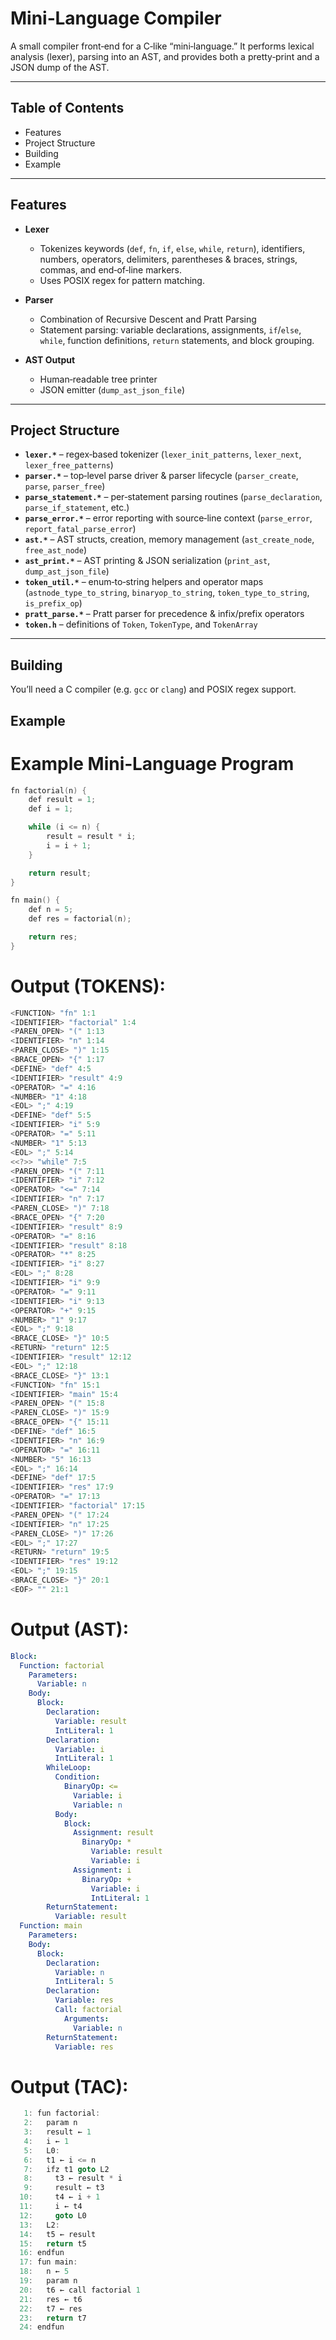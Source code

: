 # Mini‑Language Compiler

A small compiler front‑end for a C‑like “mini‑language.” It performs lexical analysis (lexer), parsing into an AST, and provides both a pretty‑print and a JSON dump of the AST.

---

## Table of Contents

- Features  
- Project Structure  
- Building  
- Example  

---

## Features

- **Lexer**  
  - Tokenizes keywords (`def`, `fn`, `if`, `else`, `while`, `return`), identifiers, numbers, operators, delimiters, parentheses & braces, strings, commas, and end‑of‑line markers.  
  - Uses POSIX regex for pattern matching.  

- **Parser**  
  - Combination of Recursive Descent and Pratt Parsing
  - Statement parsing: variable declarations, assignments, `if`/`else`, `while`, function definitions, `return` statements, and block grouping.  

- **AST Output**  
  - Human‑readable tree printer  
  - JSON emitter (`dump_ast_json_file`)  

---

## Project Structure

- **`lexer.*`** – regex‑based tokenizer (`lexer_init_patterns`, `lexer_next`, `lexer_free_patterns`)  
- **`parser.*`** – top‑level parse driver & parser lifecycle (`parser_create`, `parse`, `parser_free`)  
- **`parse_statement.*`** – per‑statement parsing routines (`parse_declaration`, `parse_if_statement`, etc.)  
- **`parse_error.*`** – error reporting with source‑line context (`parse_error`, `report_fatal_parse_error`)  
- **`ast.*`** – AST structs, creation, memory management (`ast_create_node`, `free_ast_node`)  
- **`ast_print.*`** – AST printing & JSON serialization (`print_ast`, `dump_ast_json_file`)  
- **`token_util.*`** – enum‑to‑string helpers and operator maps (`astnode_type_to_string`, `binaryop_to_string`, `token_type_to_string`, `is_prefix_op`)  
- **`pratt_parse.*`** – Pratt parser for precedence & infix/prefix operators  
- **`token.h`** – definitions of `Token`, `TokenType`, and `TokenArray`  

---

## Building

You’ll need a C compiler (e.g. `gcc` or `clang`) and POSIX regex support.


## Example
# Example Mini‑Language Program


```c
fn factorial(n) {
    def result = 1;
    def i = 1;

    while (i <= n) {
        result = result * i;
        i = i + 1;
    }

    return result;
}

fn main() {
    def n = 5;
    def res = factorial(n);

    return res;
}

```
# Output (TOKENS):
```c
<FUNCTION> "fn" 1:1
<IDENTIFIER> "factorial" 1:4
<PAREN_OPEN> "(" 1:13
<IDENTIFIER> "n" 1:14
<PAREN_CLOSE> ")" 1:15
<BRACE_OPEN> "{" 1:17
<DEFINE> "def" 4:5
<IDENTIFIER> "result" 4:9
<OPERATOR> "=" 4:16
<NUMBER> "1" 4:18
<EOL> ";" 4:19
<DEFINE> "def" 5:5
<IDENTIFIER> "i" 5:9
<OPERATOR> "=" 5:11
<NUMBER> "1" 5:13
<EOL> ";" 5:14
<<?>> "while" 7:5
<PAREN_OPEN> "(" 7:11
<IDENTIFIER> "i" 7:12
<OPERATOR> "<=" 7:14
<IDENTIFIER> "n" 7:17
<PAREN_CLOSE> ")" 7:18
<BRACE_OPEN> "{" 7:20
<IDENTIFIER> "result" 8:9
<OPERATOR> "=" 8:16
<IDENTIFIER> "result" 8:18
<OPERATOR> "*" 8:25
<IDENTIFIER> "i" 8:27
<EOL> ";" 8:28
<IDENTIFIER> "i" 9:9
<OPERATOR> "=" 9:11
<IDENTIFIER> "i" 9:13
<OPERATOR> "+" 9:15
<NUMBER> "1" 9:17
<EOL> ";" 9:18
<BRACE_CLOSE> "}" 10:5
<RETURN> "return" 12:5
<IDENTIFIER> "result" 12:12
<EOL> ";" 12:18
<BRACE_CLOSE> "}" 13:1
<FUNCTION> "fn" 15:1
<IDENTIFIER> "main" 15:4
<PAREN_OPEN> "(" 15:8
<PAREN_CLOSE> ")" 15:9
<BRACE_OPEN> "{" 15:11
<DEFINE> "def" 16:5
<IDENTIFIER> "n" 16:9
<OPERATOR> "=" 16:11
<NUMBER> "5" 16:13
<EOL> ";" 16:14
<DEFINE> "def" 17:5
<IDENTIFIER> "res" 17:9
<OPERATOR> "=" 17:13
<IDENTIFIER> "factorial" 17:15
<PAREN_OPEN> "(" 17:24
<IDENTIFIER> "n" 17:25
<PAREN_CLOSE> ")" 17:26
<EOL> ";" 17:27
<RETURN> "return" 19:5
<IDENTIFIER> "res" 19:12
<EOL> ";" 19:15
<BRACE_CLOSE> "}" 20:1
<EOF> "" 21:1
```

# Output (AST):

```yaml
Block:
  Function: factorial
    Parameters:
      Variable: n
    Body:
      Block:
        Declaration:
          Variable: result
          IntLiteral: 1
        Declaration:
          Variable: i
          IntLiteral: 1
        WhileLoop:
          Condition:
            BinaryOp: <=
              Variable: i
              Variable: n
          Body:
            Block:
              Assignment: result
                BinaryOp: *
                  Variable: result
                  Variable: i
              Assignment: i
                BinaryOp: +
                  Variable: i
                  IntLiteral: 1
        ReturnStatement:
          Variable: result
  Function: main
    Parameters:
    Body:
      Block:
        Declaration:
          Variable: n
          IntLiteral: 5
        Declaration:
          Variable: res
          Call: factorial
            Arguments:
              Variable: n
        ReturnStatement:
          Variable: res
```
# Output (TAC):

```c
   1: fun factorial:
   2:   param n
   3:   result ← 1
   4:   i ← 1
   5:   L0:
   6:   t1 ← i <= n
   7:   ifz t1 goto L2
   8:     t3 ← result * i
   9:     result ← t3
  10:     t4 ← i + 1
  11:     i ← t4
  12:     goto L0
  13:   L2:
  14:   t5 ← result
  15:   return t5
  16: endfun
  17: fun main:
  18:   n ← 5
  19:   param n
  20:   t6 ← call factorial 1
  21:   res ← t6
  22:   t7 ← res
  23:   return t7
  24: endfun
```